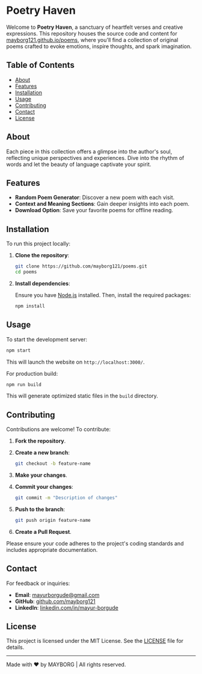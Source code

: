 
# Poetry Haven

Welcome to **Poetry Haven**, a sanctuary of heartfelt verses and creative expressions. This repository houses the source code and content for [mayborg121.github.io/poems](https://mayborg121.github.io/poems), where you'll find a collection of original poems crafted to evoke emotions, inspire thoughts, and spark imagination.

## Table of Contents

- [About](#about)
- [Features](#features)
- [Installation](#installation)
- [Usage](#usage)
- [Contributing](#contributing)
- [Contact](#contact)
- [License](#license)

## About

Each piece in this collection offers a glimpse into the author's soul, reflecting unique perspectives and experiences. Dive into the rhythm of words and let the beauty of language captivate your spirit.

## Features

- **Random Poem Generator**: Discover a new poem with each visit.
- **Context and Meaning Sections**: Gain deeper insights into each poem.
- **Download Option**: Save your favorite poems for offline reading.

## Installation

To run this project locally:

1. **Clone the repository**:

   ```bash
   git clone https://github.com/mayborg121/poems.git
   cd poems
   ```

2. **Install dependencies**:

   Ensure you have [Node.js](https://nodejs.org/) installed. Then, install the required packages:

   ```bash
   npm install
   ```

## Usage

To start the development server:

```bash
npm start
```


This will launch the website on `http://localhost:3000/`.

For production build:

```bash
npm run build
```


This will generate optimized static files in the `build` directory.

## Contributing

Contributions are welcome! To contribute:

1. **Fork the repository**.
2. **Create a new branch**:

   ```bash
   git checkout -b feature-name
   ```

3. **Make your changes**.
4. **Commit your changes**:

   ```bash
   git commit -m "Description of changes"
   ```

5. **Push to the branch**:

   ```bash
   git push origin feature-name
   ```

6. **Create a Pull Request**.

Please ensure your code adheres to the project's coding standards and includes appropriate documentation.

## Contact

For feedback or inquiries:

- **Email**: [mayurborgude@gmail.com](mailto:mayurborgude@gmail.com)
- **GitHub**: [github.com/mayborg121](https://github.com/mayborg121)
- **LinkedIn**: [linkedin.com/in/mayur-borgude](https://www.linkedin.com/in/mayur-borgude)

## License

This project is licensed under the MIT License. See the [LICENSE](LICENSE) file for details.

---

Made with ❤️ by MAYBORG | All rights reserved.
``` 
